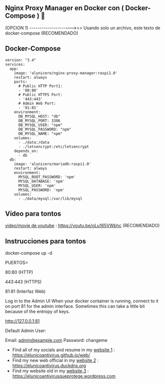 ## Nginx Proxy Manager en Docker con ( Docker-Compose ) 👋

(OPCION 1)  --------------------->>>   Usando solo un archivo, este texto de docker-compose (RECOMENDADO)



## Docker-Compose
```
version: "3.4"
services:
  app:
    image: 'alunicero/nginx-proxy-manager:raspi1.0'
    restart: always
    ports:
      # Public HTTP Port1:
      - '80:80'
      # Public HTTPS Port:
      - '443:443'
      # Admin Web Port:
      - '81:81'
    environment:
      DB_MYSQL_HOST: "db"
      DB_MYSQL_PORT: 3306
      DB_MYSQL_USER: "npm"
      DB_MYSQL_PASSWORD: "npm"
      DB_MYSQL_NAME: "npm"
    volumes:
      - ./data:/data
      - ./letsencrypt:/etc/letsencrypt
    depends_on:
      - db
  db:
    image: 'alunicero/mariadb:raspi1.0'
    restart: always
    environment:
      MYSQL_ROOT_PASSWORD: 'npm'
      MYSQL_DATABASE: 'npm'
      MYSQL_USER: 'npm'
      MYSQL_PASSWORD: 'npm'
    volumes:
      - ./data/mysql:/var/lib/mysql
```


## Vídeo para tontos

[video/movie de youtube](https://youtu.be/oLu165VWbhc) : https://youtu.be/oLu165VWbhc  (RECOMENDADO)

## Instrucciones para tontos


docker-compose up -d




PUERTOS= 

80:80 (HTTP)

443:443 (HTTPS)

81:81 (Interfaz Web)




Log in to the Admin UI
When your docker container is running, connect to it on port 81 for the admin interface. Sometimes this can take a little bit because of the entropy of keys.

http://127.0.0.1:81





Default Admin User:

Email:    admin@example.com
Password: changeme









* Find all of my socials and resume in my [website 1](https://elunicoantivirus.github.io/web/) : https://elunicoantivirus.github.io/web/
* Find my new web official in my [website 2](https://elunicoantivirus.duckdns.org) : https://elunicoantivirus.duckdns.org
* Find my website old in my [website 3](https://elunicoantivirusqueprotege.wordpress.com/) : https://elunicoantivirusqueprotege.wordpress.com

